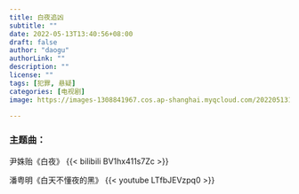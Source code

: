 ```yaml
---
title: 白夜追凶
subtitle: ""
date: 2022-05-13T13:40:56+08:00
draft: false
author: "daogu"
authorLink: ""
description: "" 
license: ""
tags: [犯罪, 悬疑]
categories: [电视剧]
image: https://images-1308841967.cos.ap-shanghai.myqcloud.com/202205131350590.webp

---
```


### 主题曲：
尹姝贻《白夜》
{{< bilibili BV1hx411s7Zc >}}

潘粤明《白天不懂夜的黑》
{{< youtube LTfbJEVzpq0 >}}